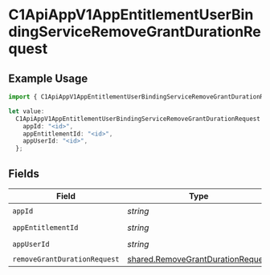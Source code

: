 # C1ApiAppV1AppEntitlementUserBindingServiceRemoveGrantDurationRequest

## Example Usage

```typescript
import { C1ApiAppV1AppEntitlementUserBindingServiceRemoveGrantDurationRequest } from "conductorone-sdk-typescript/sdk/models/operations";

let value:
  C1ApiAppV1AppEntitlementUserBindingServiceRemoveGrantDurationRequest = {
    appId: "<id>",
    appEntitlementId: "<id>",
    appUserId: "<id>",
  };
```

## Fields

| Field                                                                                         | Type                                                                                          | Required                                                                                      | Description                                                                                   |
| --------------------------------------------------------------------------------------------- | --------------------------------------------------------------------------------------------- | --------------------------------------------------------------------------------------------- | --------------------------------------------------------------------------------------------- |
| `appId`                                                                                       | *string*                                                                                      | :heavy_check_mark:                                                                            | N/A                                                                                           |
| `appEntitlementId`                                                                            | *string*                                                                                      | :heavy_check_mark:                                                                            | N/A                                                                                           |
| `appUserId`                                                                                   | *string*                                                                                      | :heavy_check_mark:                                                                            | N/A                                                                                           |
| `removeGrantDurationRequest`                                                                  | [shared.RemoveGrantDurationRequest](../../../sdk/models/shared/removegrantdurationrequest.md) | :heavy_minus_sign:                                                                            | N/A                                                                                           |